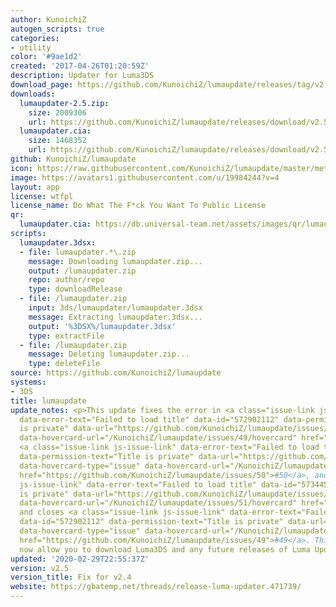 ```yaml
---
author: KunoichiZ
autogen_scripts: true
categories:
- utility
color: '#9ae1d2'
created: '2017-04-26T01:20:59Z'
description: Updater for Luma3DS
download_page: https://github.com/KunoichiZ/lumaupdate/releases/tag/v2.5
downloads:
  lumaupdater-2.5.zip:
    size: 2009306
    url: https://github.com/KunoichiZ/lumaupdate/releases/download/v2.5/lumaupdater-2.5.zip
  lumaupdater.cia:
    size: 1468352
    url: https://github.com/KunoichiZ/lumaupdate/releases/download/v2.5/lumaupdater.cia
github: KunoichiZ/lumaupdate
icon: https://raw.githubusercontent.com/KunoichiZ/lumaupdate/master/meta/icon.png
image: https://avatars1.githubusercontent.com/u/19984244?v=4
layout: app
license: wtfpl
license_name: Do What The F*ck You Want To Public License
qr:
  lumaupdater.cia: https://db.universal-team.net/assets/images/qr/lumaupdater.cia.png
scripts:
  lumaupdater.3dsx:
  - file: lumaupdater.*\.zip
    message: Downloading lumaupdater.zip...
    output: /lumaupdater.zip
    repo: author/repo
    type: downloadRelease
  - file: /lumaupdater.zip
    input: 3ds/lumaupdater/lumaupdater.3dsx
    message: Extracting lumaupdater.3dsx...
    output: '%3DSX%/lumaupdater.3dsx'
    type: extractFile
  - file: /lumaupdater.zip
    message: Deleting lumaupdater.zip...
    type: deleteFile
source: https://github.com/KunoichiZ/lumaupdate
systems:
- 3DS
title: lumaupdate
update_notes: <p>This update fixes the error in <a class="issue-link js-issue-link"
  data-error-text="Failed to load title" data-id="572902112" data-permission-text="Title
  is private" data-url="https://github.com/KunoichiZ/lumaupdate/issues/49" data-hovercard-type="issue"
  data-hovercard-url="/KunoichiZ/lumaupdate/issues/49/hovercard" href="https://github.com/KunoichiZ/lumaupdate/issues/49">#49</a>,
  <a class="issue-link js-issue-link" data-error-text="Failed to load title" data-id="573355357"
  data-permission-text="Title is private" data-url="https://github.com/KunoichiZ/lumaupdate/issues/50"
  data-hovercard-type="issue" data-hovercard-url="/KunoichiZ/lumaupdate/issues/50/hovercard"
  href="https://github.com/KunoichiZ/lumaupdate/issues/50">#50</a>, and <a class="issue-link
  js-issue-link" data-error-text="Failed to load title" data-id="573445772" data-permission-text="Title
  is private" data-url="https://github.com/KunoichiZ/lumaupdate/issues/51" data-hovercard-type="issue"
  data-hovercard-url="/KunoichiZ/lumaupdate/issues/51/hovercard" href="https://github.com/KunoichiZ/lumaupdate/issues/51">#51</a>
  and closes <a class="issue-link js-issue-link" data-error-text="Failed to load title"
  data-id="572902112" data-permission-text="Title is private" data-url="https://github.com/KunoichiZ/lumaupdate/issues/49"
  data-hovercard-type="issue" data-hovercard-url="/KunoichiZ/lumaupdate/issues/49/hovercard"
  href="https://github.com/KunoichiZ/lumaupdate/issues/49">#49</a>. This update should
  now allow you to download Luma3DS and any future releases of Luma Updater.</p>
updated: '2020-02-29T22:55:37Z'
version: v2.5
version_title: Fix for v2.4
website: https://gbatemp.net/threads/release-luma-updater.471739/
---
```

